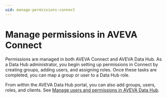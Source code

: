 ```yaml
---
uid: manage-permissions-connect
---
```


# Manage permissions in AVEVA Connect

Permissions are managed in both AVEVA Connect and AVEVA Data Hub. As a Data Hub administrator, you begin setting up permissions in Connect by creating groups, adding users, and assigning roles. Once these tasks are completed, you can map a group or user to a Data Hub role. 

From within the AVEVA Data Hub portal, you can also add groups, users, roles, and clients. See [Manage users and permissions in AVEVA Data Hub](xref:lpsetupADH).
